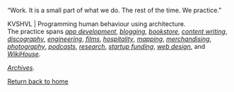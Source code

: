 “Work. It is a small part of what we do. The rest of the time. We practice.”

KVSHVL | Programming human behaviour using architecture.  
The practice spans [_app development_](https://github.com/kvshvl), [_blogging_](https://medium.com/@kvshvl), [_bookstore_](https://www.instamojo.com/kvshvl), [_content writing_](https://devmantechnology.com), [_discography_](https://soundcloud.com/kvshvl), [_engineering_](https://sketchfab.com/WikiHouseBOM), [_films_](https://www.youtube.com/channel/UCQCznCqUhALucLSk6N8ROPA/playlists), [_hospitality_](https://www.airbnb.co.in/users/show/21563871), [_mapping_](https://www.openstreetmap.org/user/KVSHVL), [_merchandising_](https://kvshvl.threadless.com), [_photography_](https://instagram.com/kvshvl), [_podcasts_](https://anchor.fm/kvshvl), [_research_](https://www.paypal.com/paypalme2/parceloff), [_startup funding_](https://angel.co/kvshvl), [_web design_](https://studiodetail.co.in), and [_WikiHouse_](https://www.wikihouse.cc).

[_Archives_](https://kvshvl.github.io/archives.html).

[Return back to home](https://kvshvl.github.io/index.html)
